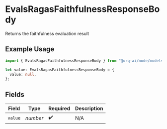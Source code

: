 # EvalsRagasFaithfulnessResponseBody

Returns the faithfulness evaluation result

## Example Usage

```typescript
import { EvalsRagasFaithfulnessResponseBody } from "@orq-ai/node/models/operations";

let value: EvalsRagasFaithfulnessResponseBody = {
  value: null,
};
```

## Fields

| Field              | Type               | Required           | Description        |
| ------------------ | ------------------ | ------------------ | ------------------ |
| `value`            | *number*           | :heavy_check_mark: | N/A                |